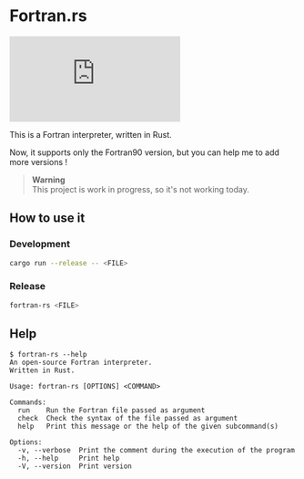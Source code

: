 # Fortran.rs

![GitHub top language](https://img.shields.io/github/languages/top/xavier2p/fortran.rs?style=for-the-badge&logo=rust&color=orange)

This is a Fortran interpreter, written in Rust.

Now, it supports only the Fortran90 version, but you can help me to add more versions !

> **Warning**  
> This project is work in progress, so it's not working today.

## How to use it

### Development

```bash
cargo run --release -- <FILE>
```

### Release

```bash
fortran-rs <FILE>
```

## Help

```console
$ fortran-rs --help
An open-source Fortran interpreter.
Written in Rust.

Usage: fortran-rs [OPTIONS] <COMMAND>

Commands:
  run    Run the Fortran file passed as argument
  check  Check the syntax of the file passed as argument
  help   Print this message or the help of the given subcommand(s)

Options:
  -v, --verbose  Print the comment during the execution of the program
  -h, --help     Print help
  -V, --version  Print version
```
